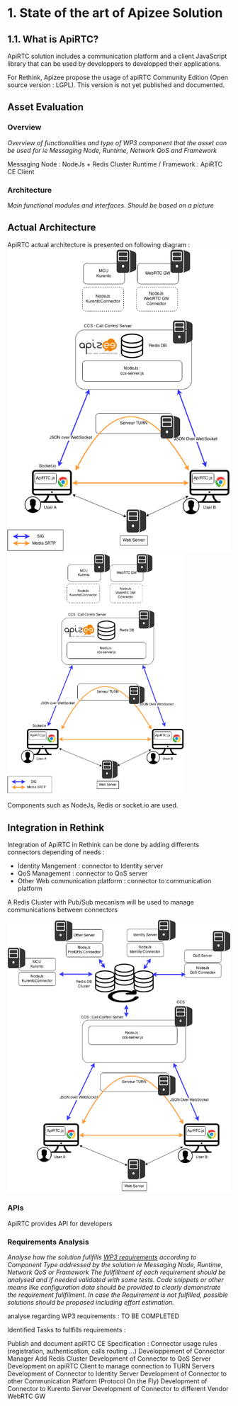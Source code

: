 # 1. State of the art of Apizee Solution
## 1.1. What is ApiRTC?

ApiRTC solution includes a communication platform and a client JavaScript library that can be used by developpers to developped their applications.

For Rethink, Apizee propose the usage of apiRTC Community Edition (Open source version : LGPL). This version is not yet published and documented.



## Asset Evaluation

### Overview

*Overview of functionalities and type of WP3 component that the asset can be used for ie Messaging Node, Runtime, Network QoS and Framework*

Messaging Node : NodeJs + Redis Cluster
Runtime / Framework : ApiRTC CE Client


### Architecture

*Main functional modules and interfaces. Should be based on a picture*

## Actual Architecture

ApiRTC actual architecture is presented on following diagram :
![ApiRTC CE Actual Architecture](ApiRTC-ReTHINK.png)
<img src="ApiRTC-ReTHINK.png" width="400">

Components such as NodeJs, Redis or socket.io are used.

## Integration in Rethink

Integration of ApiRTC in Rethink can be done by adding differents connectors depending of needs :
- Identity Mangement : connector to Identity server
- QoS Management : connector to QoS server
- Other Web communication platform : connector to communication platform

A Redis Cluster with Pub/Sub mecanism will be used to manage communications between connectors

![ApiRTC Integration in Rethink](ApiRTC-IntegrationInReTHINK.png)                                                                      
                                                                            
                                                                            
### APIs

ApiRTC provides API for developers

### Requirements Analysis

*Analyse how the solution fullfills [WP3 requirements](selection-criteria.md) according to Component Type addressed by the solution ie Messaging Node, Runtime, Network QoS or Framework*
*The fullfillment of each requirement should be analysed and if needed validated with some tests. Code snippets or other means like configuration data should be provided to clearly demonstrate the requirement fullfilment.
In case the Requirement is not fulfilled, possible solutions should be proposed including effort estimation.*



analyse regarding WP3 requirements :
TO BE COMPLETED



Identified Tasks to fullfills requirements :

Publish and document apiRTC CE
Specification : Connector usage rules (registration, authentication, calls routing ...)
Developpement of Connector Manager
Add Redis Cluster
Development of Connector to QoS Server
Development on apiRTC Client to manage connection to TURN Servers
Development of Connector to Identity Server
Development of Connector to other Communication Platform (Protocol On the Fly)
Development of Connector to Kurento Server
Development of Connector to different Vendor WebRTC GW







